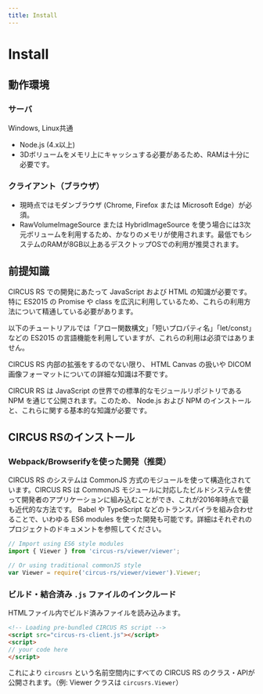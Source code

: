 ```yaml
---
title: Install
---
```


# Install

## 動作環境

### サーバ

Windows, Linux共通

- Node.js (4.x以上)
- 3Dボリュームをメモリ上にキャッシュする必要があるため、RAMは十分に必要です。

### クライアント（ブラウザ）

- 現時点ではモダンブラウザ (Chrome, Firefox または Microsoft Edge）が必須。
- RawVolumeImageSource または HybridImageSource を使う場合には3次元ボリュームを利用するため、かなりのメモリが使用されます。最低でもシステムのRAMが8GB以上あるデスクトップOSでの利用が推奨されます。

## 前提知識

CIRCUS RS での開発にあたって JavaScript および HTML の知識が必要です。特に ES2015 の Promise や class を広汎に利用しているため、これらの利用方法について精通している必要があります。

以下のチュートリアルでは「アロー関数構文」「短いプロパティ名」「let/const」などの ES2015 の言語機能を利用していますが、これらの利用は必須ではありません。

CIRCUS RS 内部の拡張をするのでない限り、 HTML Canvas の扱いや DICOM 画像フォーマットについての詳細な知識は不要です。

CIRCUR RS は JavaScript の世界での標準的なモジュールリポジトリである NPM を通じて公開されます。このため、 Node.js および NPM のインストールと、これらに関する基本的な知識が必要です。

## CIRCUS RSのインストール

### Webpack/Browserifyを使った開発（推奨）

CIRCUS RS のシステムは CommonJS 方式のモジュールを使って構造化されています。CIRCUS RS は CommonJS モジュールに対応したビルドシステムを使って開発者のアプリケーションに組み込むことができ、これが2016年時点で最も近代的な方法です。 Babel や TypeScript などのトランスパイラを組み合わせることで、いわゆる ES6 modules を使った開発も可能です。詳細はそれぞれのプロジェクトのドキュメントを参照してください。

```js
// Import using ES6 style modules
import { Viewer } from 'circus-rs/viewer/viewer';

// Or using traditional commonJS style
var Viewer = require('circus-rs/viewer/viewer').Viewer;
```

### ビルド・結合済み `.js` ファイルのインクルード

HTMLファイル内でビルド済みファイルを読み込みます。

```html
<!-- Loading pre-bundled CIRCUS RS script -->
<script src="circus-rs-client.js"></script>
<script>
// your code here
</script>
```

これにより `circusrs` という名前空間内にすべての CIRCUS RS のクラス・APIが公開されます。（例: Viewer クラスは `circusrs.Viewer`）
